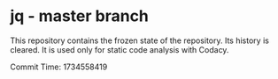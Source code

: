 # jq - master branch

This repository contains the frozen state of the repository.
Its history is cleared. It is used only for static code
analysis with Codacy.

Commit Time: 1734558419